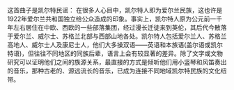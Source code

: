 

这首曲子是凯尔特民谣：
在很多人心目中，凯尔特人即为爱尔兰民族，这也许是1922年爱尔兰共和国独立给公众造成的印象。事实上，凯尔特人原为公元前一千年左右居住在中欧、西欧的一些部落集团，经过漫长迁徒来到英伦，其后代今散落于爱尔兰、威尔士、苏格兰北部与西部山地各处。凯尔特人包括爱尔兰人、苏格兰高地人、威尔士人及康尼士人，他们大多操双语——英语和本族语(盖尔语或凯尔特语)，但往往不同地区的同族后辈，语言上会有较显著的差异。除了文字或文物研究可以证明他们之间的族源关系，最直接的方式是倾听他们用小竖琴和风笛奏出的音乐，那种古老的、源远流长的音乐，已成为连接不同地域凯尔特民族的文化纽带。

